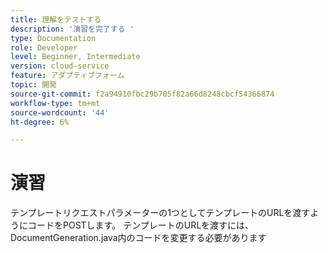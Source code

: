 ```yaml
---
title: 理解をテストする
description: '演習を完了する '
type: Documentation
role: Developer
level: Beginner, Intermediate
version: cloud-service
feature: アダプティブフォーム
topic: 開発
source-git-commit: f2a94910fbc29b705f82a66d8248cbcf54366874
workflow-type: tm+mt
source-wordcount: '44'
ht-degree: 6%

---
```



# 演習

テンプレートリクエストパラメーターの1つとしてテンプレートのURLを渡すようにコードをPOSTします。 テンプレートのURLを渡すには、DocumentGeneration.java内のコードを変更する必要があります


